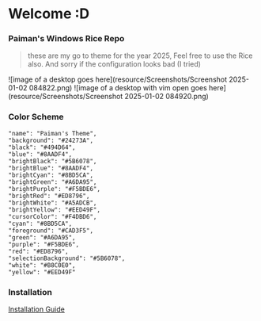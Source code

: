 # Welcome :D
### Paiman's Windows Rice Repo

> these are my go to theme for the year 2025, Feel free to use the Rice also. And sorry if the configuration looks bad (I tried)

![image of a desktop goes here](resource/Screenshots/Screenshot 2025-01-02 084822.png)
![image of a desktop with vim open goes here](resource/Screenshots/Screenshot 2025-01-02 084920.png)

### Color Scheme

```
"name": "Paiman's Theme",
"background": "#24273A",
"black": "#494D64",
"blue": "#8AADF4",
"brightBlack": "#5B6078",
"brightBlue": "#8AADF4",
"brightCyan": "#8BD5CA",
"brightGreen": "#A6DA95",
"brightPurple": "#F5BDE6",
"brightRed": "#ED8796",
"brightWhite": "#A5ADCB",
"brightYellow": "#EED49F",
"cursorColor": "#F4DBD6",
"cyan": "#8BD5CA",
"foreground": "#CAD3F5",
"green": "#A6DA95",
"purple": "#F5BDE6",
"red": "#ED8796",
"selectionBackground": "#5B6078",
"white": "#B8C0E0",
"yellow": "#EED49F"
```

### Installation

[Installation Guide](https://github.com/PaimanUwU/PaimanUwU-Windows-Rice/blob/main/INSTALLATION.md)


